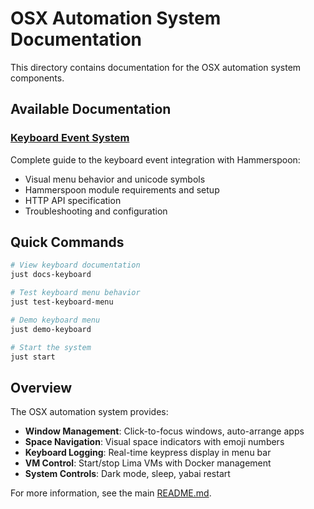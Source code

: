 # OSX Automation System Documentation

This directory contains documentation for the OSX automation system components.

## Available Documentation

### [Keyboard Event System](keyboard_event.md)
Complete guide to the keyboard event integration with Hammerspoon:
- Visual menu behavior and unicode symbols
- Hammerspoon module requirements and setup
- HTTP API specification  
- Troubleshooting and configuration

## Quick Commands

```bash
# View keyboard documentation
just docs-keyboard

# Test keyboard menu behavior
just test-keyboard-menu

# Demo keyboard menu  
just demo-keyboard

# Start the system
just start
```

## Overview

The OSX automation system provides:
- **Window Management**: Click-to-focus windows, auto-arrange apps
- **Space Navigation**: Visual space indicators with emoji numbers  
- **Keyboard Logging**: Real-time keypress display in menu bar
- **VM Control**: Start/stop Lima VMs with Docker management
- **System Controls**: Dark mode, sleep, yabai restart

For more information, see the main [README.md](../README.md).
